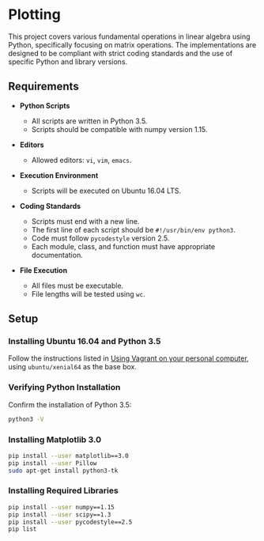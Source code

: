 # Plotting

This project covers various fundamental operations in linear algebra using Python, specifically focusing on matrix operations. The implementations are designed to be compliant with strict coding standards and the use of specific Python and library versions.

## Requirements

- **Python Scripts**
  - All scripts are written in Python 3.5.
  - Scripts should be compatible with numpy version 1.15.

- **Editors**
  - Allowed editors: `vi`, `vim`, `emacs`.

- **Execution Environment**
  - Scripts will be executed on Ubuntu 16.04 LTS.

- **Coding Standards**
  - Scripts must end with a new line.
  - The first line of each script should be `#!/usr/bin/env python3`.
  - Code must follow `pycodestyle` version 2.5.
  - Each module, class, and function must have appropriate documentation.

- **File Execution**
  - All files must be executable.
  - File lengths will be tested using `wc`.

## Setup

### Installing Ubuntu 16.04 and Python 3.5
Follow the instructions listed in [Using Vagrant on your personal computer](https://www.vagrantup.com/docs/installation), using `ubuntu/xenial64` as the base box.

### Verifying Python Installation
Confirm the installation of Python 3.5:
```bash
python3 -V
```

### Installing Matplotlib 3.0
```bash
pip install --user matplotlib==3.0
pip install --user Pillow
sudo apt-get install python3-tk
```

### Installing Required Libraries
```bash
pip install --user numpy==1.15
pip install --user scipy==1.3
pip install --user pycodestyle==2.5
pip list
```

